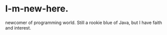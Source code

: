 # I-m-new-here.
newcomer of programming world.
Still a rookie blue of Java, but I have faith and interest.
